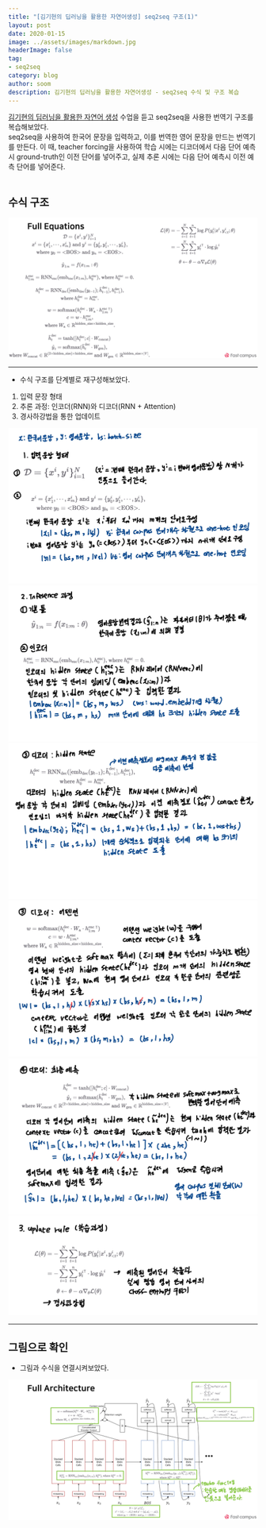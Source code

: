 ```yaml
---
title: "[김기현의 딥러닝을 활용한 자연어생성] seq2seq 구조(1)"
layout: post
date: 2020-01-15
image: ../assets/images/markdown.jpg
headerImage: false
tag:
- seq2seq
category: blog
author: soom
description: 김기현의 딥러닝을 활용한 자연어생성 - seq2seq 수식 및 구조 복습
---
```


[김기현의 딥러닝을 활용한 자연어 생성](https://www.fastcampus.co.kr/data_online_dpnlg) 수업을 듣고 seq2seq을 사용한 번역기 구조를 복습해보았다.  
seq2seq을 사용하여 한국어 문장을 입력하고, 이를 번역한 영어 문장을 만드는 번역기를 만든다. 이 때, teacher forcing을 사용하여 학습 시에는 디코더에서 다음 단어 예측시 ground-truth인 이전 단어를 넣어주고, 실제 추론 시에는 다음 단어 예측시 이전 예측 단어를 넣어준다.
<br/><br/>
## 수식 구조
![seq2seq(0)](/assets/images/seq2seq복습/seq2seq(0).jpg)  

---
  
* 수식 구조를 단계별로 재구성해보았다.  
1. 입력 문장 형태  
2. 추론 과정: 인코더(RNN)와 디코더(RNN + Attention)
3. 경사하강법을 통한 업데이트  

![seq2seq(1)](/assets/images/seq2seq복습/seq2seq(1).jpg)
![seq2seq(2)](/assets/images/seq2seq복습/seq2seq(2).jpg)
![seq2seq(3)](/assets/images/seq2seq복습/seq2seq(3).jpg)
![seq2seq(4)](/assets/images/seq2seq복습/seq2seq(4).jpg)
![seq2seq(5)](/assets/images/seq2seq복습/seq2seq(5).jpg)
![seq2seq(6)](/assets/images/seq2seq복습/seq2seq(6).jpg)  

---

## 그림으로 확인  
* 그림과 수식을 연결시켜보았다.  

![seq2seq(7)](/assets/images/seq2seq복습/seq2seq(7).jpg)  


